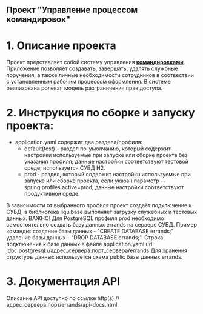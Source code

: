 ## Проект "Управление процессом командировок"

# 1. Описание проекта
Проект представляет собой систему управления [**командировками**](https://ru.wikipedia.org/wiki/%D0%9A%D0%BE%D0%BC%D0%B0%D0%BD%D0%B4%D0%B8%D1%80%D0%BE%D0%B2%D0%BA%D0%B0_(%D0%A0%D0%BE%D1%81%D1%81%D0%B8%D1%8F)).
Приложение позволяет создавать, завершать, удалять службные поручения, а также личные необходимости сотрудников в соотвествии с установленным рабочим процессом оформления. В системе реализована ролевая модель разграничения прав доступа.

# 2. Инструкция по сборке и запуску проекта:
*   application.yaml содержит два раздела/профиля:
    - default(test) - раздел по-умолчанию, который содержит настройки используемые
при запуске или сборке проекта без указания профиля; данные настройки соответствуют
тестовой среде; используется СУБД H2.
    - prod - раздел, который содержит настройки используемые при запуске или
сборке проекта, если указан параметр --spring.profiles.active=prod; данные настройки
соответствуют продуктивной среде.

В зависимости от выбранного профиля проект создаёт подключение к СУБД,
а библиотека liquibase выполняет загрузку служебных и тестовых данных.
ВАЖНО! Для PostgreSQL профиля prod необходимо самостоятельно создать базу данных
errands на сервере СУБД.
Пример команды: создание базы данных - "CREATE DATABASE errands;" удаление базы данных - "DROP DATABASE errands;". 
Строка подключения к базе данных в файле application.yaml url: jdbc:postgresql://адрес_сервера:порт_сервера/errands
Для хранения структуры данных используется схема public базы данных errands.

# 3. Документация API
Описание API доступно по ссылке http(s)://адрес_сервера:порт/errands/api-docs.html
